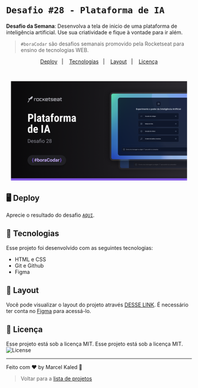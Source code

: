 <!-- markdownlint-disable MD033 -->

# `Desafio #28 - Plataforma de IA`

**Desafio da Semana**: Desenvolva a tela de inicio de uma plataforma de inteligência artificial. Use sua criatividade e fique à vontade para ir além.

> `#boraCodar` são desafios semanais promovido pela Rocketseat para ensino de tecnologias WEB.

<p align="center">
  <a href="#-deploy">Deploy</a>&nbsp;&nbsp;&nbsp;&#124;&nbsp;&nbsp;&nbsp;
  <a href="#-tecnologias">Tecnologias</a>&nbsp;&nbsp;&nbsp;&#124;&nbsp;&nbsp;&nbsp;
  <a href="#-layout">Layout</a>&nbsp;&nbsp;&nbsp;&#124;&nbsp;&nbsp;&nbsp;
  <a href="#memo-licença">Licença</a>
</p>

<br>

<p align="center">
  <img src=".github/assets/preview.png" width="95%">
</p>

## 🖥️ Deploy

Aprecie o resultado do desafio [`AQUI`](https://mgckaled.github.io/boracodar_desafios-rs/d28/template/).

## 🚀 Tecnologias

Esse projeto foi desenvolvido com as seguintes tecnologias:

- HTML e CSS
- Git e Github
- Figma

## 🔖 Layout

Você pode visualizar o layout do projeto através [DESSE LINK](https://www.figma.com/community/file/1260950780300628490). É necessário ter conta no [Figma](https://figma.com) para acessá-lo.

## 📝 Licença

Esse projeto está sob a licença MIT. Esse projeto está sob a licença MIT. <img alt="License" src="https://img.shields.io/static/v1?label=license&message=MIT&color=49AA26&labelColor=000000">

---

Feito com ♥ by Marcel Kaled 👋

> Voltar para a [lista de projetos](../README.md)
